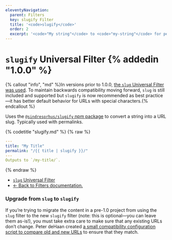 ```yaml
---
eleventyNavigation:
  parent: Filters
  key: slugify Filter
  title: '<code>slugify</code>'
  order: 2
  excerpt: '<code>"My string"</code> to <code>"my-string"</code> for permalinks.'
---
```


# `slugify` Universal Filter {% addedin "1.0.0" %}

{% callout "info", "md" %}In versions prior to 1.0.0, [the `slug` Universal Filter was used](/docs/filters/slug/). To maintain backwards compatibility moving forward, `slug` is still included and supported but `slugify` is now recommended as best practice—it has better default behavior for URLs with special characters.{% endcallout %}

Uses the [`@sindresorhus/slugify` npm package](https://www.npmjs.com/package/@sindresorhus/slugify) to convert a string into a URL slug. Typically used with permalinks.


{% codetitle "slugify.md" %}
{% raw %}
```yaml
---
title: "My Title"
permalink: "/{{ title | slugify }}/"
---
Outputs to `/my-title/`.
```
{% endraw %}

* [`slug` Universal Filter](/docs/filters/slug/)
* [← Back to Filters documentation.](/docs/filters/)

### Upgrade from `slug` to `slugify`

If you’re trying to migrate the content in a pre-1.0 project from using the `slug` filter to the new `slugify` filter (note: this is optional—you can leave them as-is!), you must take extra care to make sure that any existing URLs don’t change. Peter deHaan created [a small compatibility configuration script to compare old and new URLs](https://gist.github.com/zachleat/a58bc9e7273fc182a3c9c1234fee82c8) to ensure that they match.
